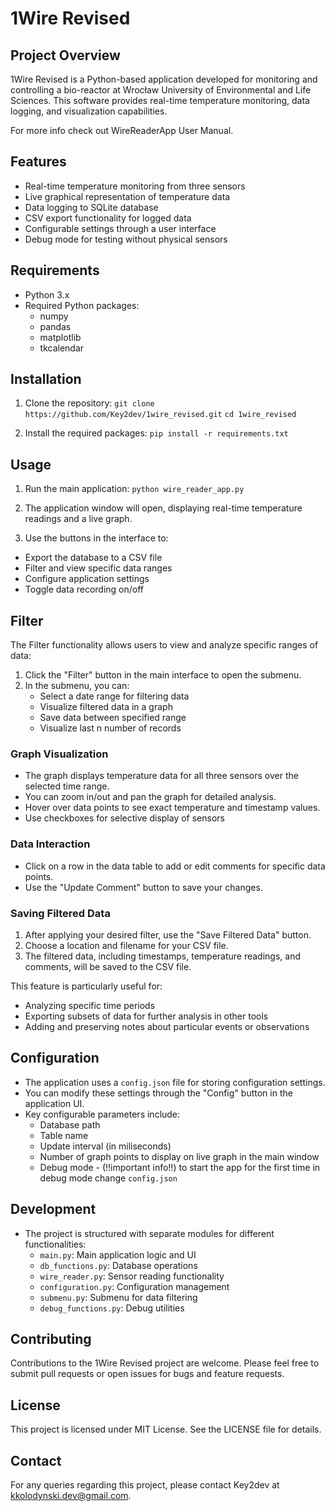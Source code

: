 
# 1Wire Revised

## Project Overview

1Wire Revised is a Python-based application developed for monitoring and controlling a bio-reactor at Wrocław University of Environmental and Life Sciences. This software provides real-time temperature monitoring, data logging, and visualization capabilities.

For more info check out WireReaderApp User Manual.

## Features

- Real-time temperature monitoring from three sensors
- Live graphical representation of temperature data
- Data logging to SQLite database
- CSV export functionality for logged data
- Configurable settings through a user interface
- Debug mode for testing without physical sensors

## Requirements

- Python 3.x
- Required Python packages:
  - numpy
  - pandas
  - matplotlib
  - tkcalendar

## Installation

1. Clone the repository:
    `git clone https://github.com/Key2dev/1wire_revised.git`
    `cd 1wire_revised`

2. Install the required packages:
    `pip install -r requirements.txt`

## Usage

1. Run the main application:
`python wire_reader_app.py`

2. The application window will open, displaying real-time temperature readings and a live graph.

3. Use the buttons in the interface to:

- Export the database to a CSV file
- Filter and view specific data ranges
- Configure application settings
- Toggle data recording on/off

## Filter

The Filter functionality allows users to view and analyze specific ranges of data:

1. Click the "Filter" button in the main interface to open the submenu.
2. In the submenu, you can:
   - Select a date range for filtering data
   - Visualize filtered data in a graph
   - Save data between specified range
   - Visualize last n number of records

### Graph Visualization

- The graph displays temperature data for all three sensors over the selected time range.
- You can zoom in/out and pan the graph for detailed analysis.
- Hover over data points to see exact temperature and timestamp values.
- Use checkboxes for selective display of sensors

### Data Interaction

- Click on a row in the data table to add or edit comments for specific data points.
- Use the "Update Comment" button to save your changes.

### Saving Filtered Data

1. After applying your desired filter, use the "Save Filtered Data" button.
2. Choose a location and filename for your CSV file.
3. The filtered data, including timestamps, temperature readings, and comments, will be saved to the CSV file.

This feature is particularly useful for:

- Analyzing specific time periods
- Exporting subsets of data for further analysis in other tools
- Adding and preserving notes about particular events or observations

## Configuration

- The application uses a `config.json` file for storing configuration settings.
- You can modify these settings through the "Config" button in the application UI.
- Key configurable parameters include:
  - Database path
  - Table name
  - Update interval (in miliseconds)
  - Number of graph points to display on live graph in the main window
  - Debug mode - (!!important info!!) to start the app for the first time in debug mode change `config.json`

## Development

- The project is structured with separate modules for different functionalities:
  - `main.py`: Main application logic and UI
  - `db_functions.py`: Database operations
  - `wire_reader.py`: Sensor reading functionality
  - `configuration.py`: Configuration management
  - `submenu.py`: Submenu for data filtering
  - `debug_functions.py`: Debug utilities

## Contributing

Contributions to the 1Wire Revised project are welcome. Please feel free to submit pull requests or open issues for bugs and feature requests.

## License

This project is licensed under MIT License. See the LICENSE file for details.

## Contact

For any queries regarding this project, please contact Key2dev at <kkolodynski.dev@gmail.com>.

